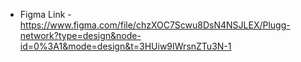 - Figma Link - https://www.figma.com/file/chzXOC7Scwu8DsN4NSJLEX/Plugg-network?type=design&node-id=0%3A1&mode=design&t=3HUiw9IWrsnZTu3N-1

